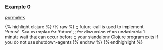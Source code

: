 ### Example 0
[permalink](#example-0)

{% highlight clojure %}
{% raw %}
;; future-call is used to implement 'future'.  See examples for 'future'
;; for discussion of an undesirable 1-minute wait that can occur before
;; your standalone Clojure program exits if you do not use shutdown-agents.{% endraw %}
{% endhighlight %}


